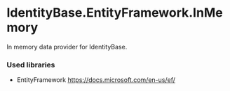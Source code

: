 # IdentityBase.EntityFramework.InMemory

In memory data provider for IdentityBase.

### Used libraries

- EntityFramework https://docs.microsoft.com/en-us/ef/